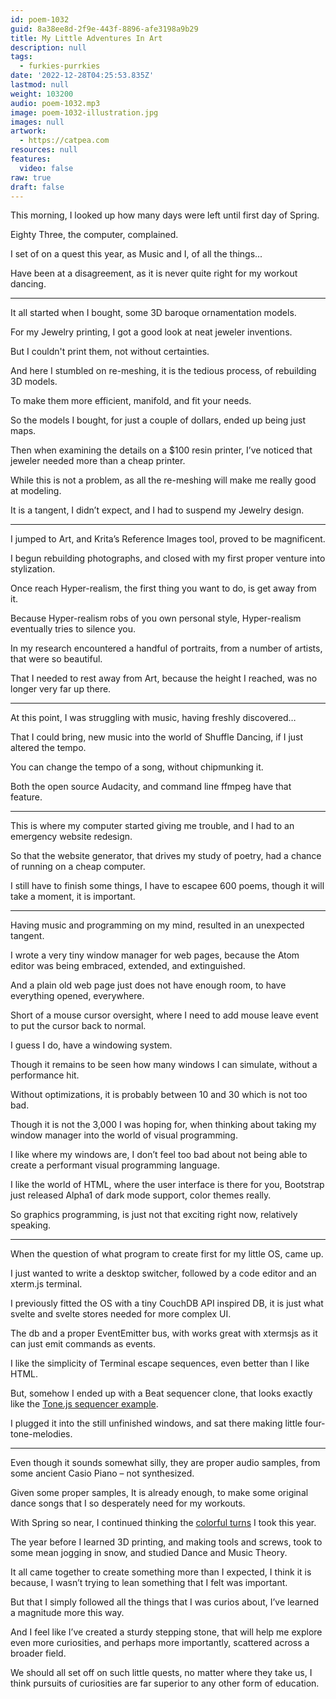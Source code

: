 ```yaml
---
id: poem-1032
guid: 8a38ee8d-2f9e-443f-8896-afe3198a9b29
title: My Little Adventures In Art
description: null
tags:
  - furkies-purrkies
date: '2022-12-28T04:25:53.835Z'
lastmod: null
weight: 103200
audio: poem-1032.mp3
image: poem-1032-illustration.jpg
images: null
artwork:
  - https://catpea.com
resources: null
features:
  video: false
raw: true
draft: false
---
```


This morning,
I looked up how many days were left until first day of Spring.

Eighty Three,
the computer, complained.

I set of on a quest this year,
as Music and I, of all the things...

Have been at a disagreement,
as it is never quite right for my workout dancing.

---

It all started when I bought,
some 3D baroque ornamentation models.

For my Jewelry printing,
I got a good look at neat jeweler inventions.

But I couldn't print them,
not without certainties.

And here I stumbled on re-meshing,
it is the tedious process, of rebuilding 3D models.

To make them more efficient,
manifold, and fit your needs.

So the models I bought, for just a couple of dollars,
ended up being just maps.

Then when examining the details on a $100 resin printer,
I’ve noticed that jeweler needed more than a cheap printer.

While this is not a problem,
as all the re-meshing will make me really good at modeling.

It is a tangent, I didn’t expect,
and I had to suspend my Jewelry design.

---

I jumped to Art, and Krita’s Reference Images tool,
proved to be magnificent.

I begun rebuilding photographs,
and closed with my first proper venture into stylization.

Once reach Hyper-realism, the first thing you want to do,
is get away from it.

Because Hyper-realism robs of you own personal style,
Hyper-realism eventually tries to silence you.

In my research encountered a handful of portraits,
from a number of artists, that were so beautiful.

That I needed to rest away from Art,
because the height I reached, was no longer very far up there.

---

At this point, I was struggling with music,
having freshly discovered…

That I could bring, new music into the world of Shuffle Dancing,
if I just altered the tempo.

You can change the tempo of a song,
without chipmunking it.

Both the open source Audacity,
and command line ffmpeg have that feature.

---

This is where my computer started giving me trouble,
and I had to an emergency website redesign.

So that the website generator,
that drives my study of poetry, had a chance of running on a cheap computer.

I still have to finish some things,
I have to escapee 600 poems, though it will take a moment, it is important.

---

Having music and programming on my mind,
resulted in an unexpected tangent.

I wrote a very tiny window manager for web pages,
because the Atom editor was being embraced, extended, and extinguished.

And a plain old web page just does not have enough room,
to have everything opened, everywhere.

Short of a mouse cursor oversight,
where I need to add mouse leave event to put the cursor back to normal.

I guess I do,
have a windowing system.

Though it remains to be seen how many windows I can simulate,
without a performance hit.

Without optimizations,
it is probably between 10 and 30 which is not too bad.

Though it is not the 3,000 I was hoping for,
when thinking about taking my window manager into the world of visual programming.

I like where my windows are,
I don’t feel too bad about not being able to create a performant visual programming language.

I like the world of HTML, where the user interface is there for you,
Bootstrap just released Alpha1 of dark mode support, color themes really.

So graphics programming,
is just not that exciting right now, relatively speaking.

---

When the question of what program to create first for my little OS,
came up.

I just wanted to write a desktop switcher,
followed by a code editor and an xterm.js terminal.

I previously fitted the OS with a tiny CouchDB API inspired DB,
it is just what svelte and svelte stores needed for more complex UI.

The db and a proper EventEmitter bus,
with works great with xtermsjs as it can just emit commands as events.

I like the simplicity of Terminal escape sequences,
even better than I like HTML.

But, somehow I ended up with a Beat sequencer clone,
that looks exactly like the [Tone.js sequencer example][1].

I plugged it into the still unfinished windows,
and sat there making little four-tone-melodies.

---

Even though it sounds somewhat silly, they are proper audio samples,
from some ancient Casio Piano – not synthesized.

Given some proper samples, It is already enough,
to make some original dance songs that I so desperately need for my workouts.

With Spring so near,
I continued thinking the [colorful turns][2] I took this year.

The year before I learned 3D printing, and making tools and screws,
took to some mean jogging in snow, and studied Dance and Music Theory.

It all came together to create something more than I expected,
I think it is because, I wasn’t trying to lean something that I felt was important.

But that I simply followed all the things that I was curios about,
I’ve learned a magnitude more this way.

And I feel like I’ve created a sturdy stepping stone,
that will help me explore even more curiosities, and perhaps more importantly, scattered across a broader field.

We should all set off on such little quests, no matter where they take us,
I think pursuits of curiosities are far superior to any other form of education.

[1]: https://tonejs.github.io/examples/stepSequencer
[2]: https://catpea.com/portfolio.jpg
